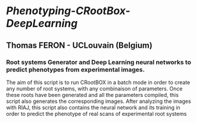 # ***Phenotyping-CRootBox-DeepLearning***

## Thomas FERON - UCLouvain (Belgium)

### **Root systems Generator and Deep Learning neural networks to predict phenotypes from experimental images.**

The aim of this script is to run CRootBOX in a batch mode in order to create
any number of root systems, with any combinaison of parameters.
Once these roots have been generated and all the parameters compiled,
this script also generates the corresponding images.
After analyzing the images with RIAJ, this script also contains the neural network 
and its training in order to predict the phenotype of real scans of experimental root systems 
